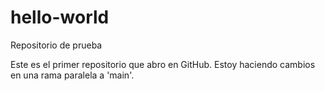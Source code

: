 # hello-world
Repositorio de prueba

Este es el primer repositorio que abro en GitHub. Estoy haciendo cambios en una rama paralela a 'main'.
